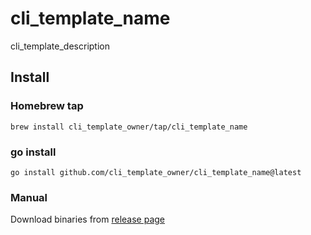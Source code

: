 # cli_template_name

cli_template_description

## Install

### Homebrew tap

```console
brew install cli_template_owner/tap/cli_template_name
```

### go install

```console
go install github.com/cli_template_owner/cli_template_name@latest
```

### Manual

Download binaries from [release page](https://github.com/cli_template_owner/cli_template_name/releases)
